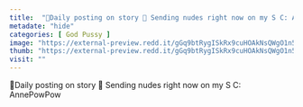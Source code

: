 ```yaml
---
title:  "👄Daily posting on story 👄 Sending nudes right now on my S C: AnnePowPow"
metadate: "hide"
categories: [ God Pussy ]
image: "https://external-preview.redd.it/gGq9btRygISkRx9cuHOAkNsQWgO1n5C9AV_mStQuYe4.jpg?auto=webp&s=955e20607850972f247881fad5c7a95a7ae14bbc"
thumb: "https://external-preview.redd.it/gGq9btRygISkRx9cuHOAkNsQWgO1n5C9AV_mStQuYe4.jpg?width=960&crop=smart&auto=webp&s=d6af091db0b7671feebba05767603b427af1ee13"
visit: ""
---
```

👄Daily posting on story 👄 Sending nudes right now on my S C: AnnePowPow
